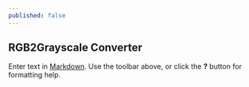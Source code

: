 ```yaml
---
published: false
---
```

## RGB2Grayscale Converter


Enter text in [Markdown](http://daringfireball.net/projects/markdown/). Use the toolbar above, or click the **?** button for formatting help.
